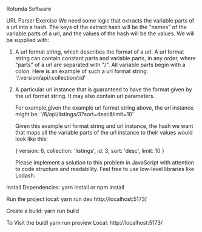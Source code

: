 Rotunda Software

URL Parser Exercise
We need some logic that extracts the variable parts of a url into a hash. The keys
of the extract hash will be the "names" of the variable parts of a url, and the
values of the hash will be the values. We will be supplied with:

1. A ​url format string​, which describes the format of a url. A url format string
   can contain constant parts and variable parts, in any order, where "parts"
   of a url are separated with "/". All variable parts begin with a colon. Here is
   an example of such a url format string:
   '/:version/api/:collection/:id'

2. A particular ​url instance​ that is ​guaranteed​ to have the format given by
   the url format string. It may also contain url parameters.

   For example,given the example url format string above, the url instance might be:
   '/6/api/listings/3?sort=desc&limit=10'

   Given this example url format string and url instance, the hash we want that
   maps all the variable parts of the url instance to their values would look like this:

   {
   version: 6,
   collection: 'listings',
   id: 3,
   sort: 'desc',
   limit: 10
   }

   Please implement a solution to this problem in JavaScript ​with attention to code
   structure and readability​. Feel free to use low-level libraries like Lodash.

Install Dependencies:
yarn install or npm install

Run the project local:
yarn run dev
http://localhost:5173/

Create a build:
yarn run build

To Visit the buidl
yarn run preview
Local: http://localhost:5173/
